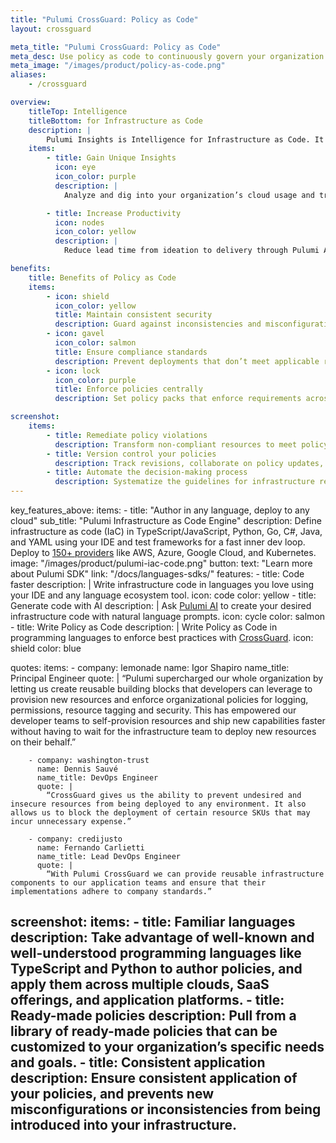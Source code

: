 ```yaml
---
title: "Pulumi CrossGuard: Policy as Code"
layout: crossguard

meta_title: "Pulumi CrossGuard: Policy as Code"
meta_desc: Use policy as code to continuously govern your organization's cloud applications and infrastructure &mdash; security, compliance, cost controls, and more.
meta_image: "/images/product/policy-as-code.png"
aliases:
    - /crossguard

overview:
    titleTop: Intelligence
    titleBottom: for Infrastructure as Code
    description: |
        Pulumi Insights is Intelligence for Infrastructure as Code. It adds advanced search, analytics, and AI to infrastructure as code. With Insights, you can gain unique insights into your company's cloud usage and trends and boost engineering productivity.
    items:
        - title: Gain Unique Insights
          icon: eye
          icon_color: purple
          description: |
            Analyze and dig into your organization’s cloud usage and trends.

        - title: Increase Productivity
          icon: nodes
          icon_color: yellow
          description: |
            Reduce lead time from ideation to delivery through Pulumi AI.

benefits:
    title: Benefits of Policy as Code
    items:
        - icon: shield
          icon_color: yellow
          title: Maintain consistent security
          description: Guard against inconsistencies and misconfigurations that might lead to compromises in your organization’s security posture.
        - icon: gavel
          icon_color: salmon
          title: Ensure compliance standards
          description: Prevent deployments that don’t meet applicable regulatory and compliance standards.
        - icon: lock
          icon_color: purple
          title: Enforce policies centrally
          description: Set policy packs that enforce requirements across your entire organization.

screenshot:
    items:
        - title: Remediate policy violations
          description: Transform non-compliant resources to meet policy requirements before deployment.
        - title: Version control your policies
          description: Track revisions, collaborate on policy updates, roll back to earlier versions, and have full visibility on all changes.
        - title: Automate the decision-making process
          description: Systematize the guidelines for infrastructure resources and eliminate the need for manual reviews.
---
```


key_features_above:
    items:
        - title: "Author in any language, deploy to any cloud"
          sub_title: "Pulumi Infrastructure as Code Engine"
          description:
            Define infrastructure as code (IaC) in TypeScript/JavaScript, Python, Go, C#, Java, and YAML using your IDE and test frameworks for a fast inner dev loop. Deploy to [150+ providers](/registry/) like AWS, Azure, Google Cloud, and Kubernetes.
          image: "/images/product/pulumi-iac-code.png"
          button:
            text: "Learn more about Pulumi SDK"
            link: "/docs/languages-sdks/"
          features:
              - title: Code faster
                description: |
                    Write infrastructure code in languages you love using your IDE and any language ecosystem tool.
                icon: code
                color: yellow
              - title: Generate code with AI
                description: |
                    Ask [Pulumi AI](/ai/) to create your desired infrastructure code with natural language prompts.
                icon: cycle
                color: salmon
              - title: Write Policy as Code
                description: |
                    Write Policy as Code in programming languages to enforce best practices with [CrossGuard](/crossguard/).
                icon: shield
                color: blue

quotes:
    items:
        - company: lemonade
          name: Igor Shapiro
          name_title: Principal Engineer
          quote: |
            “Pulumi supercharged our whole organization by letting us create reusable building blocks that developers can leverage to provision new resources and enforce organizational policies for logging, permissions, resource tagging and security. This has empowered our developer teams to self-provision resources and ship new capabilities faster without having to wait for the infrastructure team to deploy new resources on their behalf.”

        - company: washington-trust
          name: Dennis Sauvé
          name_title: DevOps Engineer
          quote: |
            “CrossGuard gives us the ability to prevent undesired and insecure resources from being deployed to any environment. It also allows us to block the deployment of certain resource SKUs that may incur unnecessary expense.”

        - company: credijusto
          name: Fernando Carlietti
          name_title: Lead DevOps Engineer
          quote: |
            “With Pulumi CrossGuard we can provide reusable infrastructure components to our application teams and ensure that their implementations adhere to company standards.”

screenshot:
    items:
        - title: Familiar languages
          description: Take advantage of well-known and well-understood programming languages like TypeScript and Python to author policies, and apply them across multiple clouds, SaaS offerings, and application platforms.
        - title: Ready-made policies
          description: Pull from a library of ready-made policies that can be customized to your organization’s specific needs and goals.
        - title: Consistent application
          description: Ensure consistent application of your policies, and prevents new misconfigurations or inconsistencies from being introduced into your infrastructure.
---
